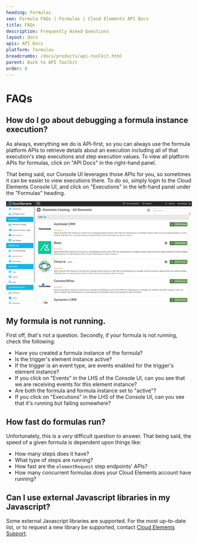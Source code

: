 ```yaml
---
heading: Formulas
seo: Formula FAQs | Formulas | Cloud Elements API Docs
title: FAQs
description: Frequently Asked Questions
layout: docs
apis: API Docs
platform: formulas
breadcrumbs: /docs/products/api-toolkit.html
parent: Back to API Toolkit
order: 8
---
```


# FAQs

## **How do I go about debugging a formula instance execution?**
As always, everything we do is API-first, so you can always use the formula platform APIs to retrieve details about an execution including all of that execution's step executions and step execution values.  To view all platform APIs for formulas, click on "API Docs" in the right-hand panel.

That being said, our Console UI leverages those APIs for you, so sometimes it can be easier to view executions there.  To do so, simply login to the Cloud Elements Console UI, and click on "Executions" in the left-hand panel under the "Formulas" heading.

![ExecutionsScreen](/assets/img/formulas/executions.gif)

## **My formula is not running.**
First off, that's not a question.  Secondly, if your formula is not running, check the following:

* Have you created a formula instance of the formula?
* Is the trigger's element instance active?
* If the trigger is an event type, are events enabled for the trigger's element instance?
* If you click on "Events" in the LHS of the Console UI, can you see that we are receiving events for this element instance?
* Are both the formula and formula instance set to "active"?
* If you click on "Executions" in the LHS of the Console UI, can you see that it's running but failing somewhere?

## **How fast do formulas run?**
Unfortunately, this is a *very* difficult question to answer.  That being said, the speed of a given formula is dependent upon things like:

* How many steps does it have?  
* What type of steps are running?
* How fast are the `elementRequest` step endpoints' APIs?
* How many concurrent formulas does your Cloud Elements account have running?

## **Can I use external Javascript libraries in my Javascript?**
Some external Javascript libraries are supported.  For the most up-to-date list, or to request a new library be supported, contact [Cloud Elements Support](mailto:support@cloud-elements.com).
